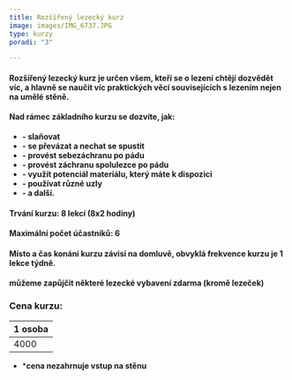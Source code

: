 ```yaml
---
title: Rozšířený lezecký kurz
image: images/IMG_6737.JPG
type: kurzy
poradi: "3"

---
```

#### **Rozšířený lezecký kurz je určen všem, kteří se o lezení chtějí dozvědět víc, a hlavně se naučit víc praktických věcí souvisejících s lezením nejen na umělé stěně.**

#### 

#### **Nad rámec základního kurzu se dozvíte, jak:**

* **- slaňovat**
* **- se převázat a nechat se spustit**
* **- provést sebezáchranu po pádu**
* **- provést záchranu spolulezce po pádu**
* **- využít potenciál materiálu, který máte k dispozici**
* **- používat různé uzly**
* **- a další.**

#### **Trvání kurzu: 8 lekcí (8x2 hodiny)**

#### **Maximální počet účastníků: 6**

#### **Místo a čas konání kurzu závisí na domluvě, obvyklá frekvence kurzu je 1 lekce týdně.**

#### **můžeme zapůjčit některé lezecké vybavení zdarma (kromě lezeček)**

### **Cena kurzu:**

| 1 osoba |
| --- |
| 4000 |

* ***cena nezahrnuje vstup na stěnu**